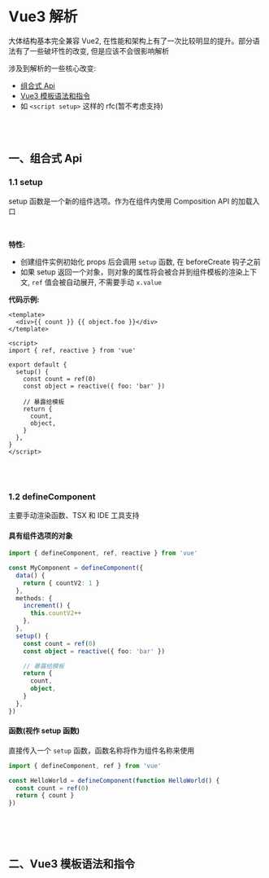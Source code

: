 # Vue3 解析

大体结构基本完全兼容 Vue2, 在性能和架构上有了一次比较明显的提升。部分语法有了一些破坏性的改变, 但是应该不会很影响解析
<br>

涉及到解析的一些核心改变:

- [组合式 Api](#一组合式-api)
- [Vue3 模板语法和指令](#二vue3-模板语法和指令)
- 如 `<script setup>` 这样的 rfc(暂不考虑支持)

<br>
<br>

## 一、组合式 Api

### 1.1 setup

setup 函数是一个新的组件选项。作为在组件内使用 Composition API 的加载入口

<br>

**特性:**

- 创建组件实例初始化 props 后会调用 `setup` 函数, 在 beforeCreate 钩子之前
- 如果 setup 返回一个对象，则对象的属性将会被合并到组件模板的渲染上下文, `ref` 值会被自动展开, 不需要手动 `x.value`

<!-- &nbsp; -->

<div style="margin-top: 10px"></div>

**代码示例:**

```vue
<template>
  <div>{{ count }} {{ object.foo }}</div>
</template>

<script>
import { ref, reactive } from 'vue'

export default {
  setup() {
    const count = ref(0)
    const object = reactive({ foo: 'bar' })

    // 暴露给模板
    return {
      count,
      object,
    }
  },
}
</script>
```

<br>
<br>

### 1.2 defineComponent
主要手动渲染函数、TSX 和 IDE 工具支持

#### 具有组件选项的对象

```ts
import { defineComponent, ref, reactive } from 'vue'

const MyComponent = defineComponent({
  data() {
    return { countV2: 1 }
  },
  methods: {
    increment() {
      this.countV2++
    },
  },
  setup() {
    const count = ref(0)
    const object = reactive({ foo: 'bar' })

    // 暴露给模板
    return {
      count,
      object,
    }
  },
})
```

#### 函数(视作 setup 函数)

直接传入一个 `setup` 函数，函数名称将作为组件名称来使用

```ts
import { defineComponent, ref } from 'vue'

const HelloWorld = defineComponent(function HelloWorld() {
  const count = ref(0)
  return { count }
})
```

<br>
<br>
<br>

## 二、Vue3 模板语法和指令

<br>
<br>
<br>
